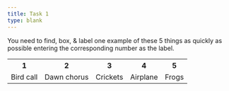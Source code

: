 ```yaml
---
title: Task 1
type: blank
---
```



You need to find, box, & label one example of these 5 things as quickly as possible entering the corresponding number as the label.

<table class = "table table-bordered mx-auto">
<tr class = "text-center">
<th scope = "col">1</th>
<th scope = "col">2</th>
<th scope = "col">3</th>
<th scope = "col">4</th>
<th scope = "col">5</th>
</tr>
<tr class = "text-center">
<td scope = "row">Bird call</td>
<td>Dawn chorus</td>
<td>Crickets</td>
<td>Airplane</td>
<td>Frogs</td>
</tr>
</table>


